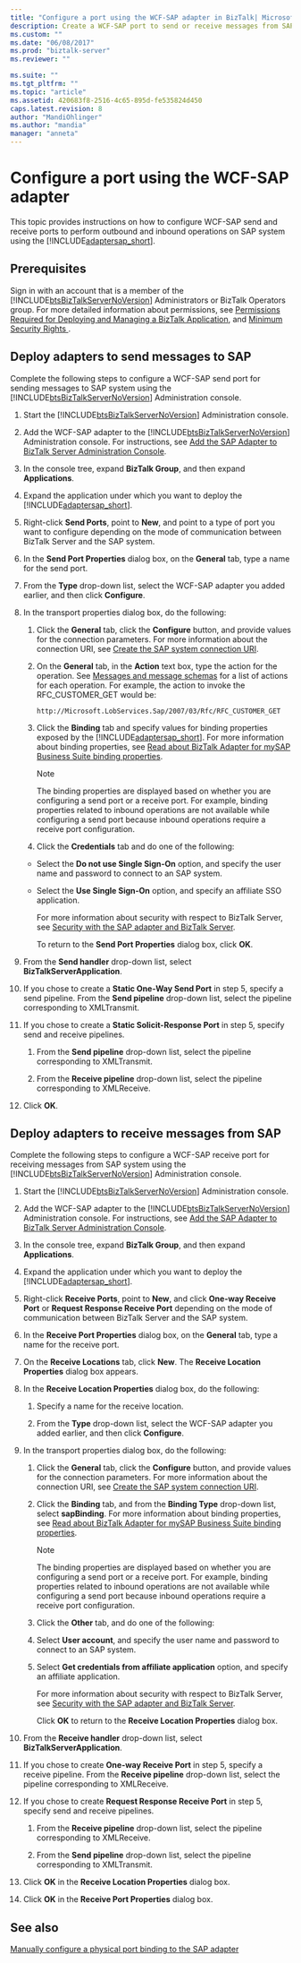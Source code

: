 ```yaml
---
title: "Configure a port using the WCF-SAP adapter in BizTalk| Microsoft Docs"
description: Create a WCF-SAP port to send or receive messages from SAP using the mySAP adapter in BizTalk Adapter Pack (BAP)
ms.custom: ""
ms.date: "06/08/2017"
ms.prod: "biztalk-server"
ms.reviewer: ""

ms.suite: ""
ms.tgt_pltfrm: ""
ms.topic: "article"
ms.assetid: 420683f8-2516-4c65-895d-fe535824d450
caps.latest.revision: 8
author: "MandiOhlinger"
ms.author: "mandia"
manager: "anneta"
---
```

# Configure a port using the WCF-SAP adapter
This topic provides instructions on how to configure WCF-SAP send and receive ports to perform outbound and inbound operations on SAP system using the [!INCLUDE[adaptersap_short](../../includes/adaptersap-short-md.md)].  
  
## Prerequisites  
Sign in with an account that is a member of the [!INCLUDE[btsBizTalkServerNoVersion](../../includes/btsbiztalkservernoversion-md.md)] Administrators or BizTalk Operators group. For more detailed information about permissions, see [Permissions Required for Deploying and Managing a BizTalk Application](../../core/permissions-required-for-deploying-and-managing-a-biztalk-application.md), and [Minimum Security Rights ](https://social.technet.microsoft.com/wiki/contents/articles/24590.minimum-security-rights-for-biztalk-server-2006-to-2016.aspx).
  
## Deploy adapters to send messages to SAP  
Complete the following steps to configure a WCF-SAP send port for sending messages to SAP system using the [!INCLUDE[btsBizTalkServerNoVersion](../../includes/btsbiztalkservernoversion-md.md)] Administration console.  
  
1. Start the [!INCLUDE[btsBizTalkServerNoVersion](../../includes/btsbiztalkservernoversion-md.md)] Administration console.  
  
2. Add the WCF-SAP adapter to the [!INCLUDE[btsBizTalkServerNoVersion](../../includes/btsbiztalkservernoversion-md.md)] Administration console. For instructions, see [Add the SAP Adapter to BizTalk Server Administration Console](../../adapters-and-accelerators/adapter-sap/add-the-sap-adapter-to-biztalk-server-administration-console.md).  
  
3. In the console tree, expand **BizTalk Group**, and then expand **Applications**.  
  
4. Expand the application under which you want to deploy the [!INCLUDE[adaptersap_short](../../includes/adaptersap-short-md.md)].  
  
5. Right-click **Send Ports**, point to **New**, and point to a type of port you want to configure depending on the mode of communication between BizTalk Server and the SAP system.  
  
6. In the **Send Port Properties** dialog box, on the **General** tab, type a name for the send port.  
  
7. From the **Type** drop-down list, select the WCF-SAP adapter you added earlier, and then click **Configure**.  
  
8. In the transport properties dialog box, do the following:  
  
   1. Click the **General** tab, click the **Configure** button, and provide values for the connection parameters. For more information about the connection URI, see [Create the SAP system connection URI](../../adapters-and-accelerators/adapter-sap/create-the-sap-system-connection-uri.md).  
  
   2. On the **General** tab, in the **Action** text box, type the action for the operation. See [Messages and message schemas](messages-and-message-schemas-for-biztalk-adapter-for-mysap-business-suite.md) for a list of actions for each operation. For example, the action to invoke the RFC_CUSTOMER_GET would be:  
  
      ```  
      http://Microsoft.LobServices.Sap/2007/03/Rfc/RFC_CUSTOMER_GET  
      ```  
  
   3. Click the **Binding** tab and specify values for binding properties exposed by the [!INCLUDE[adaptersap_short](../../includes/adaptersap-short-md.md)]. For more information about binding properties, see [Read about BizTalk Adapter for mySAP Business Suite binding properties](../../adapters-and-accelerators/adapter-sap/read-about-biztalk-adapter-for-mysap-business-suite-binding-properties.md).  
  
      > [!NOTE]
      >  The binding properties are displayed based on whether you are configuring a send port or a receive port. For example, binding properties related to inbound operations are not available while configuring a send port because inbound operations require a receive port configuration.  
  
   4. Click the **Credentials** tab and do one of the following:  
  
   -   Select the **Do not use Single Sign-On** option, and specify the user name and password to connect to an SAP system.  
  
   -   Select the **Use Single Sign-On** option, and specify an affiliate SSO application.  
  
        For more information about security with respect to BizTalk Server, see [Security with the SAP adapter and BizTalk Server](../../adapters-and-accelerators/adapter-sap/security-with-the-sap-adapter-and-biztalk-server.md).  
  
        To return to the **Send Port Properties** dialog box, click **OK**.  
  
9. From the **Send handler** drop-down list, select **BizTalkServerApplication**.  
  
10. If you chose to create a **Static One-Way Send Port** in step 5, specify a send pipeline. From the **Send pipeline** drop-down list, select the pipeline corresponding to XMLTransmit.  
  
11. If you chose to create a **Static Solicit-Response Port** in step 5, specify send and receive pipelines.  
  
    1.  From the **Send pipeline** drop-down list, select the pipeline corresponding to XMLTransmit.  
  
    2.  From the **Receive pipeline** drop-down list, select the pipeline corresponding to XMLReceive.  
  
12. Click **OK**.  
  
## Deploy adapters to receive messages from SAP  
Complete the following steps to configure a WCF-SAP receive port for receiving messages from SAP system using the [!INCLUDE[btsBizTalkServerNoVersion](../../includes/btsbiztalkservernoversion-md.md)] Administration console.  
  
1. Start the [!INCLUDE[btsBizTalkServerNoVersion](../../includes/btsbiztalkservernoversion-md.md)] Administration console.  
  
2. Add the WCF-SAP adapter to the [!INCLUDE[btsBizTalkServerNoVersion](../../includes/btsbiztalkservernoversion-md.md)] Administration console. For instructions, see [Add the SAP Adapter to BizTalk Server Administration Console](../../adapters-and-accelerators/adapter-sap/add-the-sap-adapter-to-biztalk-server-administration-console.md).  
  
3. In the console tree, expand **BizTalk Group**, and then expand **Applications**.  
  
4. Expand the application under which you want to deploy the [!INCLUDE[adaptersap_short](../../includes/adaptersap-short-md.md)].  
  
5. Right-click **Receive Ports**, point to **New**, and click **One-way Receive Port** or **Request Response Receive Port** depending on the mode of communication between BizTalk Server and the SAP system.  
  
6. In the **Receive Port Properties** dialog box, on the **General** tab, type a name for the receive port.  
  
7. On the **Receive Locations** tab, click **New**. The **Receive Location Properties** dialog box appears.  
  
8. In the **Receive Location Properties** dialog box, do the following:  
  
   1.  Specify a name for the receive location.  
  
   2.  From the **Type** drop-down list, select the WCF-SAP adapter you added earlier, and then click **Configure**.  
  
9. In the transport properties dialog box, do the following:  
  
   1. Click the **General** tab, click the **Configure** button, and provide values for the connection parameters. For more information about the connection URI, see [Create the SAP system connection URI](../../adapters-and-accelerators/adapter-sap/create-the-sap-system-connection-uri.md).  
  
   2. Click the **Binding** tab, and from the **Binding Type** drop-down list, select **sapBinding**. For more information about binding properties, see [Read about BizTalk Adapter for mySAP Business Suite binding properties](../../adapters-and-accelerators/adapter-sap/read-about-biztalk-adapter-for-mysap-business-suite-binding-properties.md).  
  
      > [!NOTE]
      >  The binding properties are displayed based on whether you are configuring a send port or a receive port. For example, binding properties related to inbound operations are not available while configuring a send port because inbound operations require a receive port configuration.  
  
   3. Click the **Other** tab, and do one of the following:  
  
   4. Select **User account**, and specify the user name and password to connect to an SAP system.  
  
   5. Select **Get credentials from affiliate application** option, and specify an affiliate application.  
  
       For more information about security with respect to BizTalk Server, see [Security with the SAP adapter and BizTalk Server](../../adapters-and-accelerators/adapter-sap/security-with-the-sap-adapter-and-biztalk-server.md).  
  
       Click **OK** to return to the **Receive Location Properties** dialog box.  
  
10. From the **Receive handler** drop-down list, select **BizTalkServerApplication**.  
  
11. If you chose to create **One-way Receive Port** in step 5, specify a receive pipeline. From the **Receive pipeline** drop-down list, select the pipeline corresponding to XMLReceive.  
  
12. If you chose to create **Request Response Receive Port** in step 5, specify send and receive pipelines.  
  
    1.  From the **Receive pipeline** drop-down list, select the pipeline corresponding to XMLReceive.  
  
    2.  From the **Send pipeline** drop-down list, select the pipeline corresponding to XMLTransmit.  
  
13. Click **OK** in the **Receive Location Properties** dialog box.  
  
14. Click **OK** in the **Receive Port Properties** dialog box.

## See also
[Manually configure a physical port binding to the SAP adapter](manually-configure-a-physical-port-binding-to-the-sap-adapter.md)